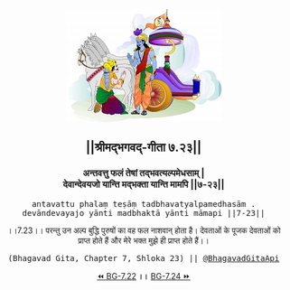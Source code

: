 <center><img src="../../asset/BG.png" alt="#API #bhagavadgitaapi #slok #nodejs #js #api #gitaapi #krishna #hinduism #vedic #ISKCON #shreemadbhagavadgita #technology"/>
<h2>||श्रीमद्‍भगवद्‍-गीता ७.२३||</h2>
<h3>अन्तवत्तु फलं तेषां तद्भवत्यल्पमेधसाम् |<br/>देवान्देवयजो यान्ति मद्भक्ता यान्ति मामपि ||७-२३||</h3>
<pre>antavattu phalaṃ teṣāṃ tadbhavatyalpamedhasām .<br/>devāndevayajo yānti madbhaktā yānti māmapi ||7-23||</pre>
<p>।।7.23।। परन्तु उन अल्प बुद्धि पुरुषों का वह फल नाशवान् होता है। देवताओं के पूजक देवताओं को प्राप्त होते हैं और मेरे भक्त मुझे ही प्राप्त होते हैं।।</p>
<pre>(Bhagavad Gita, Chapter 7, Shloka 23) || <a href="https://twitter.com/bhagavadgitaapi">@BhagavadGitaApi</a></pre><a href="../../7/22">⏪  BG-7.22</a><b>        ।।        </b><a href="../../7/24">BG-7.24  ⏩</a></center></center>